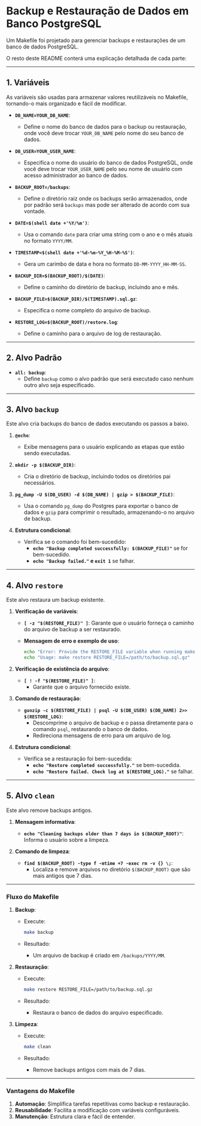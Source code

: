 # Backup e Restauração de Dados em Banco PostgreSQL

Um Makefile foi projetado para gerenciar backups e restaurações de um banco de dados PostgreSQL.

O resto deste README conterá uma explicação detalhada de cada parte:

---

## **1. Variáveis**

As variáveis são usadas para armazenar valores reutilizáveis no Makefile, tornando-o mais organizado e fácil de modificar.

- **`DB_NAME=YOUR_DB_NAME`**:
  - Define o nome do banco de dados para o backup ou restauração, onde você deve trocar `YOUR_DB_NAME` pelo nome do seu banco de dados.

- **`DB_USER=YOUR_USER_NAME`**:
  - Especifica o nome do usuário do banco de dados PostgreSQL, onde você deve trocar `YOUR_USER_NAME` pelo seu nome de usuário com acesso administrador ao banco de dados.

- **`BACKUP_ROOT=/backups`**:
  - Define o diretório raiz onde os backups serão armazenados, onde por padrão será `backups` mas pode ser alterado de acordo com sua vontade.

- **`DATE=$(shell date +'%Y/%m')`**:
  - Usa o comando `date` para criar uma string com o ano e o mês atuais no formato `YYYY/MM`.

- **`TIMESTAMP=$(shell date +'%d-%m-%Y_%H-%M-%S')`**:
  - Gera um carimbo de data e hora no formato `DD-MM-YYYY_HH-MM-SS`.

- **`BACKUP_DIR=$(BACKUP_ROOT)/$(DATE)`**:
  - Define o caminho do diretório de backup, incluindo ano e mês.

- **`BACKUP_FILE=$(BACKUP_DIR)/$(TIMESTAMP).sql.gz`**:
  - Especifica o nome completo do arquivo de backup.

- **`RESTORE_LOG=$(BACKUP_ROOT)/restore.log`**:
  - Define o caminho para o arquivo de log de restauração.

---

## **2. Alvo Padrão**

- **`all: backup`**:
  - Define `backup` como o alvo padrão que será executado caso nenhum outro alvo seja especificado.

---

## **3. Alvo `backup`**

Este alvo cria backups do banco de dados executando os passos a baixo.

1. **`@echo`**:
   - Exibe mensagens para o usuário explicando as etapas que estão sendo executadas.

2. **`mkdir -p $(BACKUP_DIR)`**:
   - Cria o diretório de backup, incluindo todos os diretórios pai necessários.

3. **`pg_dump -U $(DB_USER) -d $(DB_NAME) | gzip > $(BACKUP_FILE)`**:
   - Usa o comando `pg_dump` do Postgres para exportar o banco de dados e `gzip` para comprimir o resultado, armazenando-o no arquivo de backup.

4. **Estrutura condicional**:
   - Verifica se o comando foi bem-sucedido:
     - **`echo "Backup completed successfully: $(BACKUP_FILE)"`** se for bem-sucedido.
     - **`echo "Backup failed."` e `exit 1`** se falhar.

---

## **4. Alvo `restore`**

Este alvo restaura um backup existente.

1. **Verificação de variáveis**:
   - **`[ -z "$(RESTORE_FILE)" ]`**: Garante que o usuário forneça o caminho do arquivo de backup a ser restaurado.
   - **Mensagem de erro e exemplo de uso**:

     ```bash
     echo "Error: Provide the RESTORE_FILE variable when running make."
     echo "Usage: make restore RESTORE_FILE=/path/to/backup.sql.gz"
     ```

2. **Verificação de existência do arquivo**:
   - **`[ ! -f "$(RESTORE_FILE)" ]`**:
     - Garante que o arquivo fornecido existe.

3. **Comando de restauração**:
   - **`gunzip -c $(RESTORE_FILE) | psql -U $(DB_USER) $(DB_NAME) 2>> $(RESTORE_LOG)`**:
     - Descomprime o arquivo de backup e o passa diretamente para o comando `psql`, restaurando o banco de dados.
     - Redireciona mensagens de erro para um arquivo de log.

4. **Estrutura condicional**:
   - Verifica se a restauração foi bem-sucedida:
     - **`echo "Restore completed successfully."`** se bem-sucedida.
     - **`echo "Restore failed. Check log at $(RESTORE_LOG)."`** se falhar.

---

## **5. Alvo `clean`**

Este alvo remove backups antigos.

1. **Mensagem informativa**:
   - **`echo "Cleaning backups older than 7 days in $(BACKUP_ROOT)"`**: Informa o usuário sobre a limpeza.

2. **Comando de limpeza**:
   - **`find $(BACKUP_ROOT) -type f -mtime +7 -exec rm -v {} \;`**:
     - Localiza e remove arquivos no diretório `$(BACKUP_ROOT)` que são mais antigos que 7 dias.

---

### **Fluxo do Makefile**

1. **Backup**:
   - Execute:

     ```bash
     make backup
     ```

   - Resultado:
     - Um arquivo de backup é criado em `/backups/YYYY/MM`.

2. **Restauração**:
   - Execute:

     ```bash
     make restore RESTORE_FILE=/path/to/backup.sql.gz
     ```

   - Resultado:
     - Restaura o banco de dados do arquivo especificado.

3. **Limpeza**:
   - Execute:

     ```bash
     make clean
     ```

   - Resultado:
     - Remove backups antigos com mais de 7 dias.

---

### **Vantagens do Makefile**

1. **Automação**: Simplifica tarefas repetitivas como backup e restauração.
2. **Reusabilidade**: Facilita a modificação com variáveis configuráveis.
3. **Manutenção**: Estrutura clara e fácil de entender.
